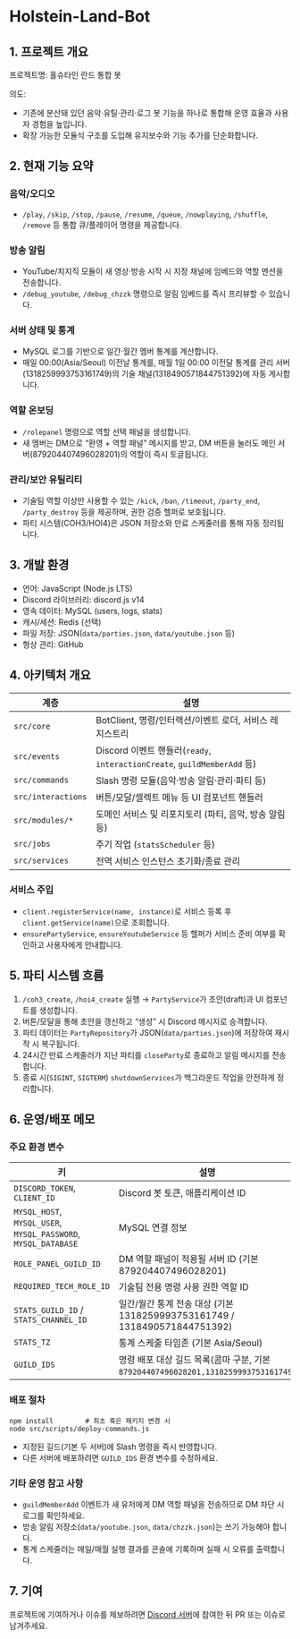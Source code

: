 # Holstein-Land-Bot
## 1. 프로젝트 개요

프로젝트명: 홀슈타인 란드 통합 봇

의도:
* 기존에 분산돼 있던 음악·유틸·관리·로그 봇 기능을 하나로 통합해 운영 효율과 사용자 경험을 높입니다.
* 확장 가능한 모듈식 구조를 도입해 유지보수와 기능 추가를 단순화합니다.

## 2. 현재 기능 요약

### 음악/오디오
- `/play`, `/skip`, `/stop`, `/pause`, `/resume`, `/queue`, `/nowplaying`, `/shuffle`, `/remove` 등 통합 큐/플레이어 명령을 제공합니다.

### 방송 알림
- YouTube/치지직 모듈이 새 영상·방송 시작 시 지정 채널에 임베드와 역할 멘션을 전송합니다.
- `/debug_youtube`, `/debug_chzzk` 명령으로 알림 임베드를 즉시 프리뷰할 수 있습니다.

### 서버 상태 및 통계
- MySQL 로그를 기반으로 일간·월간 멤버 통계를 계산합니다.
- 매일 00:00(Asia/Seoul) 이전날 통계를, 매월 1일 00:00 이전달 통계를 관리 서버(1318259993753161749)의 기술 채널(1318490571844751392)에 자동 게시합니다.

### 역할 온보딩
- `/rolepanel` 명령으로 역할 선택 패널을 생성합니다.
- 새 멤버는 DM으로 “환영 + 역할 패널” 메시지를 받고, DM 버튼을 눌러도 메인 서버(879204407496028201)의 역할이 즉시 토글됩니다.

### 관리/보안 유틸리티
- 기술팀 역할 이상만 사용할 수 있는 `/kick`, `/ban`, `/timeout`, `/party_end`, `/party_destroy` 등을 제공하며, 권한 검증 헬퍼로 보호됩니다.
- 파티 시스템(COH3/HOI4)은 JSON 저장소와 만료 스케줄러를 통해 자동 정리됩니다.

## 3. 개발 환경
- 언어: JavaScript (Node.js LTS)
- Discord 라이브러리: discord.js v14
- 영속 데이터: MySQL (users, logs, stats)
- 캐시/세션: Redis (선택)
- 파일 저장: JSON(`data/parties.json`, `data/youtube.json` 등)
- 형상 관리: GitHub

## 4. 아키텍처 개요

| 계층 | 설명 |
| --- | --- |
| `src/core` | BotClient, 명령/인터랙션/이벤트 로더, 서비스 레지스트리 |
| `src/events` | Discord 이벤트 핸들러(`ready`, `interactionCreate`, `guildMemberAdd` 등) |
| `src/commands` | Slash 명령 모듈(음악·방송 알림·관리·파티 등) |
| `src/interactions` | 버튼/모달/셀렉트 메뉴 등 UI 컴포넌트 핸들러 |
| `src/modules/*` | 도메인 서비스 및 리포지토리 (파티, 음악, 방송 알림 등) |
| `src/jobs` | 주기 작업 (`statsScheduler` 등) |
| `src/services` | 전역 서비스 인스턴스 초기화/종료 관리 |

### 서비스 주입
- `client.registerService(name, instance)`로 서비스 등록 후 `client.getService(name)`으로 조회합니다.
- `ensurePartyService`, `ensureYoutubeService` 등 헬퍼가 서비스 준비 여부를 확인하고 사용자에게 안내합니다.

## 5. 파티 시스템 흐름

1. `/coh3_create`, `/hoi4_create` 실행 → `PartyService`가 초안(draft)과 UI 컴포넌트를 생성합니다.
2. 버튼/모달을 통해 초안을 갱신하고 “생성” 시 Discord 메시지로 승격합니다.
3. 파티 데이터는 `PartyRepository`가 JSON(`data/parties.json`)에 저장하여 재시작 시 복구됩니다.
4. 24시간 만료 스케줄러가 지난 파티를 `closeParty`로 종료하고 알림 메시지를 전송합니다.
5. 종료 시(`SIGINT`, `SIGTERM`) `shutdownServices`가 백그라운드 작업을 안전하게 정리합니다.

## 6. 운영/배포 메모

### 주요 환경 변수
| 키 | 설명 |
| --- | --- |
| `DISCORD_TOKEN`, `CLIENT_ID` | Discord 봇 토큰, 애플리케이션 ID |
| `MYSQL_HOST`, `MYSQL_USER`, `MYSQL_PASSWORD`, `MYSQL_DATABASE` | MySQL 연결 정보 |
| `ROLE_PANEL_GUILD_ID` | DM 역할 패널이 적용될 서버 ID (기본 879204407496028201) |
| `REQUIRED_TECH_ROLE_ID` | 기술팀 전용 명령 사용 권한 역할 ID |
| `STATS_GUILD_ID` / `STATS_CHANNEL_ID` | 일간/월간 통계 전송 대상 (기본 1318259993753161749 / 1318490571844751392) |
| `STATS_TZ` | 통계 스케줄 타임존 (기본 Asia/Seoul) |
| `GUILD_IDS` | 명령 배포 대상 길드 목록(콤마 구분, 기본 `879204407496028201,1318259993753161749`) |

### 배포 절차
```
npm install        # 최초 혹은 패키지 변경 시
node src/scripts/deploy-commands.js
```
- 지정된 길드(기본 두 서버)에 Slash 명령을 즉시 반영합니다.
- 다른 서버에 배포하려면 `GUILD_IDS` 환경 변수를 수정하세요.

### 기타 운영 참고 사항
- `guildMemberAdd` 이벤트가 새 유저에게 DM 역할 패널을 전송하므로 DM 차단 시 로그를 확인하세요.
- 방송 알림 저장소(`data/youtube.json`, `data/chzzk.json`)는 쓰기 가능해야 합니다.
- 통계 스케줄러는 매일/매월 실행 결과를 콘솔에 기록하며 실패 시 오류를 출력합니다.

## 7. 기여
프로젝트에 기여하거나 이슈를 제보하려면 [Discord 서버](https://discord.gg/8Vnz49nJ)에 참여한 뒤 PR 또는 이슈로 남겨주세요.
